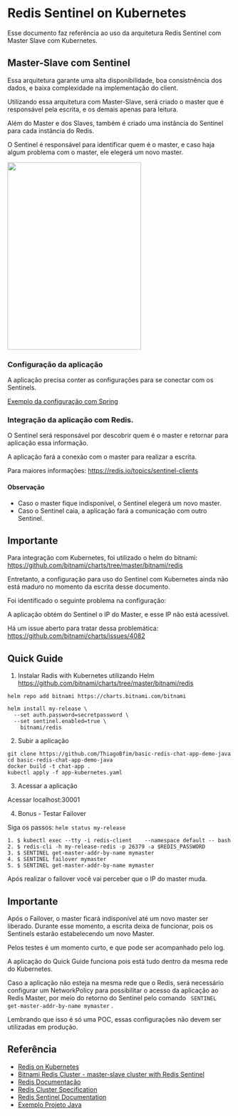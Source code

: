 # Redis Sentinel on Kubernetes

Esse documento faz referência ao uso da arquitetura Redis Sentinel com Master Slave com Kubernetes.

##  Master-Slave com Sentinel

Essa arquitetura garante uma alta disponibilidade, boa consistnência dos dados, e baixa complexidade na implementação do client.

Utilizando essa arquitetura com Master-Slave, será criado o master que é responsável pela escrita, e os demais apenas para leitura.

Além do Master e dos Slaves, também  é criado uma instância do Sentinel para cada instância do Redis.

O Sentinel é responsável para identificar quem é o master, e caso haja algum problema com o master, ele elegerá um novo master.

<img src='https://rtfm.co.ua/wp-content/uploads/2019/03/screen-shot-2017-08-11-at-14-34-42.png' width='300px' height='420px'></img>


### Configuração da aplicação

A aplicação precisa conter as configurações para se conectar com os Sentinels.

[Exemplo da configuração com Spring](https://github.com/spring-projects/spring-data-examples/blob/main/redis/sentinel/src/main/java/example/springdata/redis/sentinel/RedisSentinelApplication.java)


### Integração da aplicação com Redis.

O Sentinel será responsável por descobrir quem é o master e retornar para aplicação essa informação.

A aplicação fará a conexão com o master para realizar a escrita.

Para maiores informações: https://redis.io/topics/sentinel-clients

#### Observação

* Caso o master fique indisponível, o Sentinel elegerá um novo master.
* Caso o Sentinel caia, a aplicação fará a comunicação com outro Sentinel.

## Importante

Para integração com Kubernetes, foi utilizado o helm do bitnami:
https://github.com/bitnami/charts/tree/master/bitnami/redis

Entretanto, a configuração para uso do Sentinel com Kubernetes ainda não está maduro no momento da escrita desse documento.

Foi identificado o seguinte problema na configuração:

A aplicação obtém do Sentinel o IP do Master, e esse IP não está acessível.  

Há um issue aberto para tratar dessa problemática: https://github.com/bitnami/charts/issues/4082


## Quick Guide

1. Instalar Radis with Kubernetes utilizando Helm
https://github.com/bitnami/charts/tree/master/bitnami/redis

```
helm repo add bitnami https://charts.bitnami.com/bitnami

helm install my-release \
  --set auth.password=secretpassword \
  --set sentinel.enabled=true \
    bitnami/redis
```

2. Subir a aplicação

```
git clone https://github.com/ThiagoBfim/basic-redis-chat-app-demo-java
cd basic-redis-chat-app-demo-java
docker build -t chat-app .
kubectl apply -f app-kubernetes.yaml
```

3. Acessar a aplicação

Acessar localhost:30001

4. Bonus - Testar Failover

Siga os passos: `helm status my-release`

    1. $ kubectl exec --tty -i redis-client    --namespace default -- bash
    2. $ redis-cli -h my-release-redis -p 26379 -a $REDIS_PASSWORD
    3. $ SENTINEL get-master-addr-by-name mymaster
    4. $ SENTINEL failover mymaster
    5. $ SENTINEL get-master-addr-by-name mymaster

Após realizar o failover você vai perceber que o IP do master muda.


## Importante

Após o Failover, o master ficará indisponível até um novo master ser liberado. Durante esse momento, a escrita deixa de funcionar, pois os Sentinels estarão estabelecendo um novo Master.

Pelos testes é um momento curto, e que pode ser acompanhado pelo log.


A aplicação do Quick Guide funciona pois está tudo dentro da mesma rede do Kubernetes.

Caso a aplicação não esteja na mesma rede que o Redis, será necessário configurar um NetworkPolicy para possibilitar o acesso da aplicação ao Redis Master, por meio do retorno do Sentinel pelo comando ` SENTINEL get-master-addr-by-name mymaster` .

Lembrando que isso é só uma POC, essas configurações não devem ser utilizadas em produção.

## Referência

* [Redis on Kubernetes](https://medium.com/swlh/production-checklist-for-redis-on-kubernetes-60173d5a5325)
* [Bitnami Redis Cluster - master-slave cluster with Redis Sentinel](https://engineering.bitnami.com/articles/deploy-and-scale-a-redis-cluster-on-kubernetes-with-bitnami-and-helm.html)
* [Redis Documentação](https://docs.redislabs.com/latest/platforms/kubernetes/getting-started/quick-start/)
* [Redis Cluster Specification](https://redis.io/topics/cluster-spec)
* [Redis Sentinel Documentation](https://redis.io/topics/sentinel)
* [Exemplo Projeto Java](https://developpaper.com/understanding-springboot-integration-in-redis-cluster-environment/)
